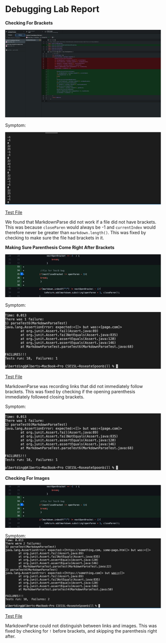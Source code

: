 # Debugging Lab Report

**Checking For Brackets**

![Image](change1.png)

Symptom:

![Image](bug1symptom.png)

[Test File](https://github.com/AlbertXDing/CSE15L-RoseateSpoonbill/blob/main/test-file2.md)

We found that MarkdownParse did not work if a file did not have brackets. This was because `closeParen` would always be -1 and `currentIndex` would therefore never be greater than `markdown.length()`. This was fixed by checking to make sure the file had brackets in it.




**Making Sure Parenthesis Come Right After Brackets**

![Image](change2.png)

Symptom:

![Image](bug2symptom.png)

[Test File](https://github.com/AlbertXDing/CSE15L-RoseateSpoonbill/blob/main/test-file6.md)

MarkdownParse was recording links that did not immediately follow brackets. This was fixed by checking if the opening parenthesis immediately followed closing brackets.

Symptom:

![Image](bug2symptom.png)

**Checking For Images**

![Image](change2.png)

Symptom:
![Image](bug3symptom.png)

[Test File](https://github.com/AlbertXDing/CSE15L-RoseateSpoonbill/blob/main/test-file4.md)


MarkdownParse could not distinguish between links and images. This was fixed by checking for `!` before brackets, and skipping the parenthesis right after. 

